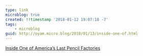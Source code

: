 ```yaml
---
type: link
microblog: true
created: !!timestamp '2018-01-12 19:07:18 -7'
tags:
    - microblog
guid: http://oyam.micro.blog/2018/01/13/inside-one-of.html
---
```

[Inside One of America’s Last Pencil Factories](https://www.nytimes.com/2018/01/12/magazine/inside-one-of-americas-last-pencil-factories.html)
